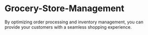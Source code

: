 # Grocery-Store-Management
By optimizing order processing and inventory management, you can provide your customers with a seamless shopping experience.
